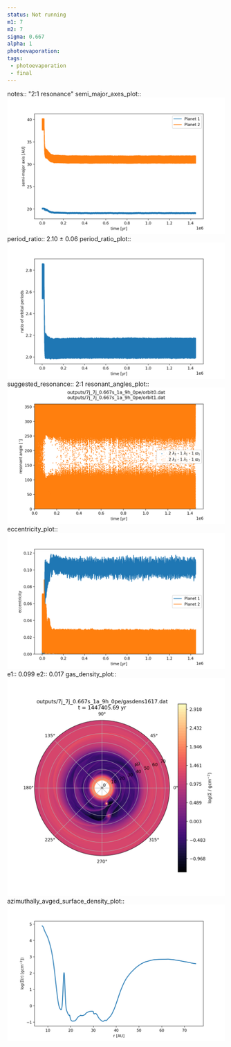 ```yaml
---
status: Not running
m1: 7
m2: 7
sigma: 0.667
alpha: 1
photoevaporation: 
tags:
 - photoevaporation
 - final
---
```


notes:: "2:1 resonance"
semi_major_axes_plot:: ![semi_major_axes_7j_7j_0.667s_1a_9h_0pe.png](plots/semi_major_axes/semi_major_axes_7j_7j_0.667s_1a_9h_0pe.png)
period_ratio:: 2.10 ± 0.06
period_ratio_plot:: ![period_ratio_7j_7j_0.667s_1a_9h_0pe.png](plots/period_ratio/period_ratio_7j_7j_0.667s_1a_9h_0pe.png)
suggested_resonance:: 2:1
resonant_angles_plot:: ![resonant_angles_7j_7j_0.667s_1a_9h_0pe.png](plots/resonant_angles/resonant_angles_7j_7j_0.667s_1a_9h_0pe.png)
eccentricity_plot:: ![eccentricity_7j_7j_0.667s_1a_9h_0pe.png](plots/eccentricity/eccentricity_7j_7j_0.667s_1a_9h_0pe.png)
e1:: 0.099
e2:: 0.017
gas_density_plot:: ![gas_density_7j_7j_0.667s_1a_9h_0pe.png](plots/gas_density/gas_density_7j_7j_0.667s_1a_9h_0pe.png)
azimuthally_avged_surface_density_plot:: ![azimuthally_avged_surface_density_7j_7j_0.667s_1a_9h_0pe.png](plots/azimuthally_avged_surface_density/azimuthally_avged_surface_density_7j_7j_0.667s_1a_9h_0pe.png)
